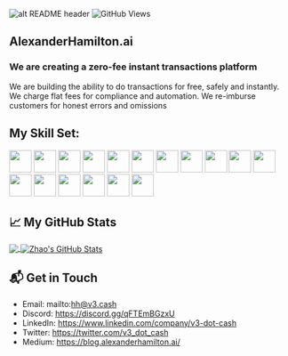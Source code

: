 ![alt README header](https://raw.githubusercontent.com/v3-dot-cash/v3-dot-cash/main/assets/hamilton.jpeg)
![GitHub Views](https://komarev.com/ghpvc/?username=v3-dot-cash&color=FAC151)
<!-- [![typescript](https://img.shields.io/badge/React-Expert-FAC151.svg?logo=react&logoWidth=20)](https://github.com/v3-dot-cash)
[![typescript](https://img.shields.io/badge/Django-Expert-FAC151.svg?logo=django&logoWidth=20)](https://github.com/v3-dot-cash)
[![typescript](https://img.shields.io/badge/Mathematics-Expert-FAC151.svg?logo=mathematics&logoWidth=20)](https://github.com/v3-dot-cash) -->

## AlexanderHamilton.ai

### We are creating a zero-fee instant transactions platform

We are building the ability to do transactions for free, safely and instantly. We charge flat fees for compliance and automation. We re-imburse customers for honest errors and omissions

## My Skill Set:

<p align="left">
<img src="https://raw.githubusercontent.com/v3-dot-cash/v3-dot-cash/main/assets/react-original.svg" height="auto" width="40">
  
<img src="https://raw.githubusercontent.com/v3-dot-cash/v3-dot-cash/main/assets/django.png" height="auto" width="40">

<img src="https://raw.githubusercontent.com/v3-dot-cash/v3-dot-cash/main/assets/nodejs-original.svg" height="auto" width="40">

<img src="https://raw.githubusercontent.com/v3-dot-cash/v3-dot-cash/main/assets/express-original.svg" height="auto" width="40">

<img src="https://raw.githubusercontent.com/v3-dot-cash/v3-dot-cash/main/assets/mongodb-original.svg" height="auto" width="40">

<img src="https://raw.githubusercontent.com/v3-dot-cash/v3-dot-cash/main/assets/angular.svg" height="auto" width="40">

<img src="https://raw.githubusercontent.com/v3-dot-cash/v3-dot-cash/main/assets/javascript-plain.svg" height="auto" width="40">

<img src="https://raw.githubusercontent.com/v3-dot-cash/v3-dot-cash/main/assets/python.svg" height="auto" width="40">

<img src="https://raw.githubusercontent.com/v3-dot-cash/v3-dot-cash/main/assets/css3-original.svg" height="auto" width="40">

<img src="https://raw.githubusercontent.com/v3-dot-cash/v3-dot-cash/main/assets/sass-original.svg" height="auto" width="40">

<img src="https://raw.githubusercontent.com/v3-dot-cash/v3-dot-cash/main/assets/react-original.svg" height="auto" width="40">

<img src="https://raw.githubusercontent.com/v3-dot-cash/v3-dot-cash/main/assets/jquery-plain.svg" height="auto" width="40">

<img src="https://raw.githubusercontent.com/v3-dot-cash/v3-dot-cash/main/assets/html5-original.svg" height="auto" width="40">

<img src="https://raw.githubusercontent.com/v3-dot-cash/v3-dot-cash/main/assets/bootstrap-plain.svg" height="auto" width="40">

<img src="https://raw.githubusercontent.com/v3-dot-cash/v3-dot-cash/main/assets/visualstudio-plain.svg" height="auto" width="40">

<img src="https://raw.githubusercontent.com/v3-dot-cash/v3-dot-cash/main/assets/redux-original.svg" height="auto" width="40">

<img src="https://raw.githubusercontent.com/v3-dot-cash/v3-dot-cash/main/assets/git-original.svg" height="auto" width="40">
</p>

## &#x1f4c8; My GitHub Stats

<a href="https://github.com/v3-dot-cash">
  <img align="center" src="https://github-readme-stats.vercel.app/api/top-langs/?username=v3-dot-cash&title_color=ffffff&text_color=c9cacc&icon_color=2bbc8a&bg_color=1d1f21" />
</a>

<a href="https://github.com/v3-dot-cash">
  <img align="center" src="https://github-readme-stats.vercel.app/api?username=v3-dot-cash&hide=PHP,html&show_icons=true&line_height=27&count_private=true&title_color=ffffff&text_color=c9cacc&icon_color=2bbc8a&bg_color=1d1f21" alt="Zhao's GitHub Stats" />
</a>

## 📬 Get in Touch

- Email: mailto:hh@v3.cash
- Discord: https://discord.gg/qFTEmBGzxU
- LinkedIn: https://www.linkedin.com/company/v3-dot-cash
- Twitter: https://twitter.com/v3_dot_cash
- Medium: https://blog.alexanderhamilton.ai/
